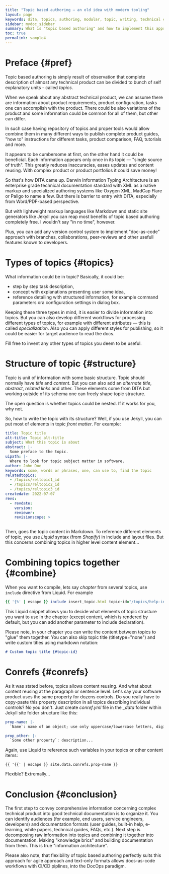 ```yaml
---
title: "Topic based authoring — an old idea with modern tooling"
layout: page
keywords: dita, topics, authoring, modular, topic, writing, technical communication, information, architecture, communication
sidebar: mydoc_sidebar
summary: What is "topic based authoring" and how to implement this approach with Jekyll.
toc: true
permalink: sample4
---
```


# Preface {#pref}

Topic based authoring is simply result of observation that complete description of almost any technical product can be divided to bunch of self explanatory units - called *topics*. 

When we speak about any abstract technical product, we can assume there are information about product requirements, product configuration, tasks one can accomplish with the product. There could be also variations of the product and some information could be common for all of them, but other can differ.

In such case having repository of topics and proper tools would allow combine them in many different ways to publish complete product guides, "how to" instructions for different tasks, product comparison, FAQ, tutorials and more.

It appears to be cumbersome at first, on the other hand it could be beneficial. Each information appears only once in its topic — "single source of truth". This greatly reduces inaccuracies, eases updates and content reusing. With complex product or product portfolios it could save money!

So that's how DITA came up. Darwin Information Typing Architecture is an enterprise grade technical documentation standard with XML as a native markup and specialized authoring systems like Oxygen XML, MadCap Flare or Paligo to name a few. But there is barrier to entry with DITA, especially from Word/PDF-based perspective.

But with lightweight markup languages like Markdown and static site generators like Jekyll you can reap most benefits of topic based authoring completely free. I wouldn't say "in no time", however.

Plus, you can add any version control system to implement "doc-as-code" approach with branches, collaborations, peer-reviews and other usefull features known to developers.

# Types of topics {#topics}

What information could be in topic? Basically, it could be:
- step by step task description,
- concept with explanations presenting user some idea,
- reference detailing with structured information, for example command parameters ora configuration settings in dialog box.

Keeping these three types in mind, it is easier to divide information into topics. But you can also develop different workflows for processing different types of topics, for example with different attributes — this is called *specialization*. Also you can apply different styles for publishing, so it could be easier for target audience to read the docs.

Fill free to invent any other types of topics you deem to be useful.

# Structure of topic {#structure}

Topic is unit of information with some basic structure. Topic should normally have *title* and *content*. But you can also add an *alternate title*, *abstract*, *related links* and other. These elements come from DITA but working outside of its schema one can freely shape topic structure.

The open question is whether topics could be nested. If it works for you, why not.

So, how to write the topic with its structure? Well, if you use Jekyll, you can put most of elements in topic *front matter*. For example:

```yaml
title: Topic title
alt-title: Topic alt-title
subject: What this topic is about
abstract: |-
  Some preface to the topic.
uipath: |-
  Where to look for topic subject matter in software.
author: John Doe
keywords: some, words or phrases, one, can use to, find the topic
relatedtopics:
  - /topics/reltopic1_id
  - /topics/reltopic2_id
  - /topics/reltopic3_id
createdate: 2022-07-07
revs:
  - revdate: 
    version: 
    reviewer: 
    revisionscope: > 
      
```
Then, goes the topic content in Markdown. To reference different elements of topic, you use *Liquid* syntax (from *Shopify*) in include and layout files. But this concerns combining topics in higher level content element...

# Combining topics together {#combine}

When you want to compile, lets say *chapter* from several topics, use `include` directive from Liquid. For example

```rb
{{ '{%' | escape }} include insert_topic.html topic-id="/topics/help-intro-pl" abstract=true uipath=false relatedtopics=true h-level="h2" titletype="main" %}
```

This Liquid snippet allows you to decide what elements of topic strusture you want to use in the chapter (except content, which is rendered by default, but you can add another parameter to include declaration).

Please note, in your chapter you can write the content between topics to "glue" them together. You can also skip topic title (titletype="none") and write custom titles using markdown notation:

```md
# Custom topic title {#topic-id}
```

# Conrefs {#conrefs}

As it was stated before, topics allows content reusing. And what about content reusing at the paragraph or sentence level. Let's say your software product uses the same property for dozens controls. Do you really have to copy-paste this property description in all topics describing individual controls? No you don't. Just create *conref.yml* file in the *_data* folder within Jekyll site folder structure like this:

```yml
prop-name: |-
  `Name`: name of an object; use only uppercase/lowercase letters, digits and underscore (_); lentght limited to 256 characters

prop_other: |-
  `Some other property`: description...
```

Again, use Liquid to reference such variables in your topics or other content items:

```
{{ '{{' | escape }} site.data.conrefs.prop-name }}
```

Flexible? Extremally...

# Conclusion {#conclusion}

The first step to convey comprehensive information concerning complex technical product into good technical documentation is to organize it. You can identify audiences (for example, end users, service engineers, developers) and documentation formats (user guides, built-in help, e-learning, white papers, technical guides, FAQs, etc.). Next step is decomposing raw information into topics and combining it together into documentation. Making "knowledge brics" and building documentation from them. This is true "information architecture".

Please also note, that flexibility of topic based authoring perfectly suits this approach for agile approach and text-only formats allows docs-as-code workflows with CI/CD piplines, into the DocOps paradigm.